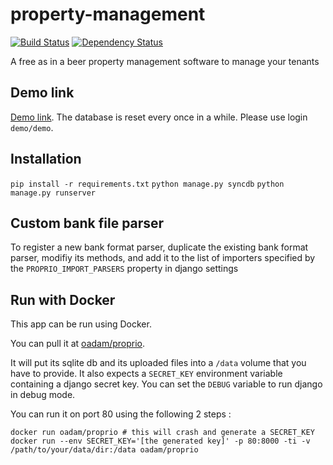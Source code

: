 property-management
===================
[![Build Status](https://travis-ci.org/oadam/proprio.svg?branch=master)](https://travis-ci.org/oadam/proprio)
[![Dependency Status](https://gemnasium.com/oadam/proprio.png)](https://gemnasium.com/oadam/proprio)

A free as in a beer property management software to manage your tenants

Demo link
---------
[Demo link](http://proprio.herokuapp.com/).
The database is reset every once in a while.
Please use login `demo/demo`.

Installation
------------
`pip install -r requirements.txt`
`python manage.py syncdb`
`python manage.py runserver`

Custom bank file parser
-----------------------
To register a new bank format parser, duplicate the existing bank format parser, modifiy its methods, and add it to the list of importers specified by the `PROPRIO_IMPORT_PARSERS` property in django settings

Run with Docker
---------------
This app can be run using Docker.

You can pull it at [oadam/proprio](https://registry.hub.docker.com/u/oadam/proprio/).

It will put its sqlite db and its uploaded files into a `/data` volume that you have to provide.
It also expects a `SECRET_KEY` environment variable containing a django secret key.
You can set the `DEBUG` variable to run django in debug mode.

You can run it on port 80 using the following 2 steps :

    docker run oadam/proprio # this will crash and generate a SECRET_KEY
    docker run --env SECRET_KEY='[the generated key]' -p 80:8000 -ti -v  /path/to/your/data/dir:/data oadam/proprio
